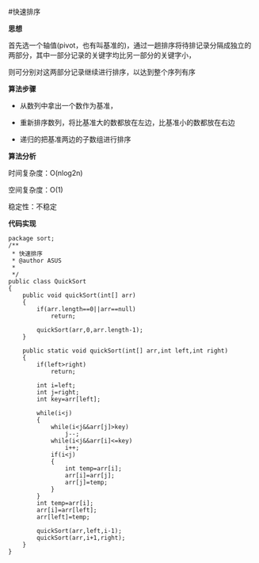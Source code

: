 #快速排序

**思想**

首先选一个轴值(pivot，也有叫基准的)，通过一趟排序将待排记录分隔成独立的两部分，其中一部分记录的关键字均比另一部分的关键字小，

则可分别对这两部分记录继续进行排序，以达到整个序列有序

**算法步骤**

* 从数列中拿出一个数作为基准，

* 重新排序数列，将比基准大的数都放在左边，比基准小的数都放在右边

* 递归的把基准两边的子数组进行排序

**算法分析**

时间复杂度：O(nlog2n)

空间复杂度：O(1)

稳定性：不稳定

**代码实现**

```
package sort;
/**
 * 快速排序
 * @author ASUS
 *
 */
public class QuickSort 
{
	public void quickSort(int[] arr)
	{
		if(arr.length==0||arr==null)
			return;
		
		quickSort(arr,0,arr.length-1);
	}
	
	public static void quickSort(int[] arr,int left,int right)
	{
		if(left>right)
			return;
		
		int i=left;
		int j=right;
		int key=arr[left];
		
		while(i<j)
		{
			while(i<j&&arr[j]>key)
				j--;
			while(i<j&&arr[i]<=key)
				i++;
			if(i<j)
			{
				int temp=arr[i];
				arr[i]=arr[j];
				arr[j]=temp;
			}
		}
		int temp=arr[i];
		arr[i]=arr[left];
		arr[left]=temp;
		
		quickSort(arr,left,i-1);
		quickSort(arr,i+1,right);
	}
}
```
